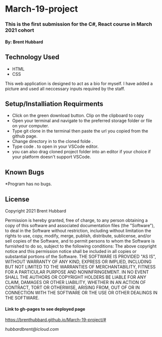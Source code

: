 
# March-19-project

### This is the first submission for the C#, React course in March 2021 cohort

#### By: Brent Hubbard

## Technology Used
* HTML
* CSS


This web application is designed to act as a bio for myself. I have added a picture and used all neccessary inputs required by the staff.


## Setup/Installiation Requirments

* Click on the green download button. Clip on the clipboard to copy
* Open your terminal and navigate to the preferred storage folder or file on your computer.
* Type git clone in the terminal then paste the url you copied from the github page.
* Change directory in to the cloned folde .
* Type code . to open in your VSCode editor.
* you can also drag cloned project folder into an editor if your choice if your platform doesn't support VSCode.


## Known Bugs

*Program has no bugs.

## License

Copyright 2021 Brent Hubbard

Permission is hereby granted, free of charge, to any person obtaining a copy of this software and associated documentation files (the "Software"), to deal in the Software without restriction, including without limitation the rights to use, copy, modify, merge, publish, distribute, sublicense, and/or sell copies of the Software, and to permit persons to whom the Software is furnished to do so, subject to the following conditions:
The above copyright notice and this permission notice shall be included in all copies or substantial portions of the Software.
THE SOFTWARE IS PROVIDED "AS IS", WITHOUT WARRANTY OF ANY KIND, EXPRESS OR IMPLIED, INCLUDING BUT NOT LIMITED TO THE WARRANTIES OF MERCHANTABILITY, FITNESS FOR A PARTICULAR PURPOSE AND NONINFRINGEMENT. IN NO EVENT SHALL THE AUTHORS OR COPYRIGHT HOLDERS BE LIABLE FOR ANY CLAIM, DAMAGES OR OTHER LIABILITY, WHETHER IN AN ACTION OF CONTRACT, TORT OR OTHERWISE, ARISING FROM, OUT OF OR IN CONNECTION WITH THE SOFTWARE OR THE USE OR OTHER DEALINGS IN THE SOFTWARE.

#### Link to gh-pages to see deployed page
https://brenthubbard.github.io/March-19-project/# 

_hubbardbrent@icloud.com_
